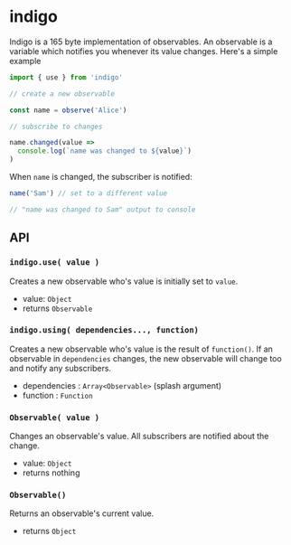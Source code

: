 # indigo

Indigo is a 165 byte implementation of observables. An observable is a variable which notifies you whenever its value changes. Here's a simple example

```js
import { use } from 'indigo'

// create a new observable

const name = observe('Alice')

// subscribe to changes

name.changed(value => 
  console.log(`name was changed to ${value}`)
)

```

When `name` is changed, the subscriber is notified:

```js
name('Sam') // set to a different value

// "name was changed to Sam" output to console
```

## API

### `indigo.use( value )`

Creates a new observable who's value is initially set to `value`.

* value: `Object`
* returns `Observable`


### `indigo.using( dependencies..., function)`

Creates a new observable who's value is the result of `function()`. If an observable in `dependencies` changes, the new observable will change too and notify any subscribers.

* dependencies : `Array<Observable>` (splash argument)
* function : `Function`


### `Observable( value )`

Changes an observable's value. All subscribers are notified about the change.

* value: `Object`
* returns nothing

### `Observable()`

Returns an observable's current value.

* returns `Object`
